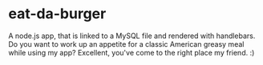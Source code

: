 # eat-da-burger
A node.js app, that is linked to a MySQL file and rendered with handlebars. Do you want to work up an appetite for a classic American greasy meal while using my app? Excellent, you've come to the right place my friend. :)
